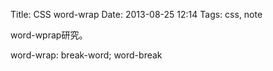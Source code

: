 Title: CSS word-wrap
Date: 2013-08-25 12:14
Tags: css, note


word-wprap研究。

word-wrap: break-word;
word-break

